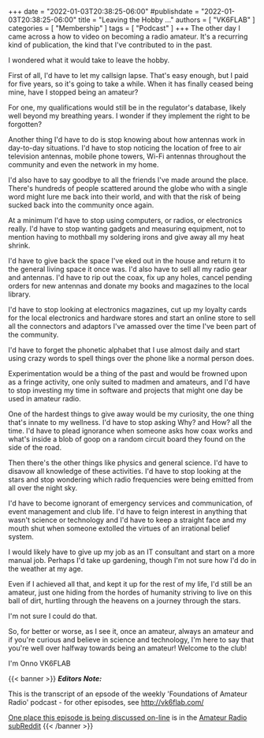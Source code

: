+++
date = "2022-01-03T20:38:25-06:00"
#publishdate = "2022-01-03T20:38:25-06:00"
title = "Leaving the Hobby ..."
authors = [ "VK6FLAB" ]
categories = [ "Membership" ]
tags = [ "Podcast" ]
+++
The other day I came across a how to video on becoming a radio amateur. It's a
recurring kind of publication, the kind that I've contributed to in the past.

I wondered what it would take to leave the hobby.

<!--more-->

First of all, I'd have to let my callsign lapse. That's easy enough, but I
paid for five years, so it's going to take a while. When it has finally ceased
being mine, have I stopped being an amateur?

For one, my qualifications would still be in the regulator's database, likely
well beyond my breathing years. I wonder if they implement the right to be
forgotten?

Another thing I'd have to do is stop knowing about how antennas work in
day-to-day situations. I'd have to stop noticing the location of free to air
television antennas, mobile phone towers, Wi-Fi antennas throughout the
community and even the network in my home.

I'd also have to say goodbye to all the friends I've made around the place.
There's hundreds of people scattered around the globe who with a single word
might lure me back into their world, and with that the risk of being sucked
back into the community once again.

At a minimum I'd have to stop using computers, or radios, or electronics
really. I'd have to stop wanting gadgets and measuring equipment, not to
mention having to mothball my soldering irons and give away all my heat
shrink.

I'd have to give back the space I've eked out in the house and return it to
the general living space it once was. I'd also have to sell all my radio gear
and antennas. I'd have to rip out the coax, fix up any holes, cancel pending
orders for new antennas and donate my books and magazines to the local
library.

I'd have to stop looking at electronics magazines, cut up my loyalty cards for
the local electronics and hardware stores and start an online store to sell
all the connectors and adaptors I've amassed over the time I've been part of
the community.

I'd have to forget the phonetic alphabet that I use almost daily and start
using crazy words to spell things over the phone like a normal person does.

Experimentation would be a thing of the past and would be frowned upon as a
fringe activity, one only suited to madmen and amateurs, and I'd have to stop
investing my time in software and projects that might one day be used in
amateur radio.

One of the hardest things to give away would be my curiosity, the one thing
that's innate to my wellness. I'd have to stop asking Why? and How? all the
time. I'd have to plead ignorance when someone asks how coax works and what's
inside a blob of goop on a random circuit board they found on the side of the
road.

Then there's the other things like physics and general science. I'd have to
disavow all knowledge of these activities. I'd have to stop looking at the
stars and stop wondering which radio frequencies were being emitted from all
over the night sky.

I'd have to become ignorant of emergency services and communication, of event
management and club life. I'd have to feign interest in anything that wasn't
science or technology and I'd have to keep a straight face and my mouth shut
when someone extolled the virtues of an irrational belief system.

I would likely have to give up my job as an IT consultant and start on a more
manual job. Perhaps I'd take up gardening, though I'm not sure how I'd do in
the weather at my age.

Even if I achieved all that, and kept it up for the rest of my life, I'd still
be an amateur, just one hiding from the hordes of humanity striving to live on
this ball of dirt, hurtling through the heavens on a journey through the
stars.

I'm not sure I could do that.

So, for better or worse, as I see it, once an amateur, always an amateur and
if you're curious and believe in science and technology, I'm here to say that
you're well over halfway towards being an amateur! Welcome to the club!

I'm Onno VK6FLAB

{{< banner >}}
***Editors Note:***

This is the transcript of an epsode of the weekly 'Foundations of
Amateur Radio' podcast - for other episodes, see http://vk6flab.com/

[One place this episode is being discussed on-line](https://www.reddit.com/r/amateurradio/comments/rt8w9k/oc_leaving_the_hobby/)
is in the
[Amateur Radio subReddit](https://www.reddit.com/r/amateurradio/)
{{< /banner >}}
